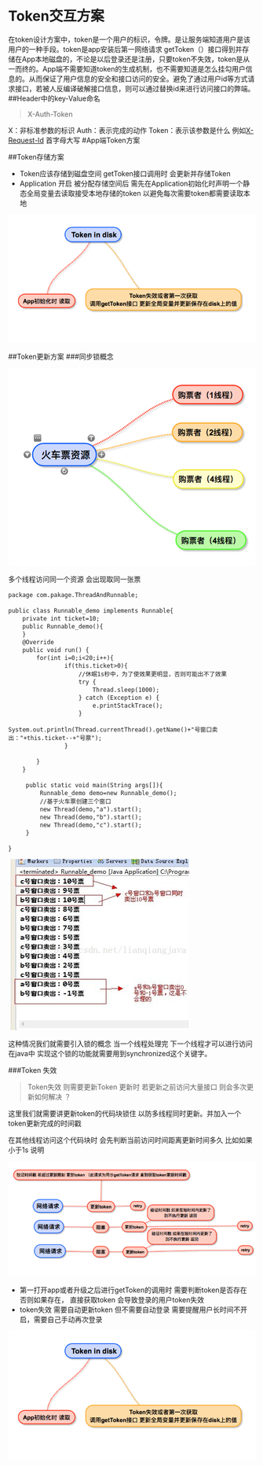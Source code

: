 # Token交互方案

在token设计方案中，token是一个用户的标识，令牌。是让服务端知道用户是该用户的一种手段。token是app安装后第一网络请求 getToken（）接口得到并存储在App本地磁盘的，不论是以后登录还是注册，只要token不失效，token是从一而终的。App端不需要知道token的生成机制，也不需要知道是怎么挂勾用户信息的。从而保证了用户信息的安全和接口访问的安全。避免了通过用户id等方式请求接口，若被人反编译破解接口信息，则可以通过替换id来进行访问接口的弊端。
##Header中的key-Value命名
> X-Auth-Token

X：非标准参数的标识 Auth：表示完成的动作 Token：表示该参数是什么 例如[X-Request-Id](https://blog.heroku.com/http_request_id_s_improve_visibility_across_the_application_stack) 首字母大写
#App端Token方案

##Token存储方案 

- Token应该存储到磁盘空间 getToken接口调用时 会更新并存储Token
- Application 开启 被分配存储空间后 需先在Application初始化时声明一个静态全局变量去读取接受本地存储的token 以避免每次需要token都需要读取本地

![](/assets/417541BA-8D08-48D8-BE2D-CF4A68BCBEBD.png)

##Token更新方案
###同步锁概念

![](/assets/14F63AA2-741F-4B29-AE0E-00F390E354BF.png)

多个线程访问同一个资源 会出现取同一张票 

```
package com.pakage.ThreadAndRunnable;  
  
public class Runnable_demo implements Runnable{  
    private int ticket=10;  
    public Runnable_demo(){       
    }  
    @Override  
    public void run() {  
        for(int i=0;i<20;i++){  
                if(this.ticket>0){  
                    //休眠1s秒中，为了使效果更明显，否则可能出不了效果  
                    try {  
                        Thread.sleep(1000);  
                    } catch (Exception e) {  
                        e.printStackTrace();  
                    }  
                    System.out.println(Thread.currentThread().getName()+"号窗口卖出："+this.ticket--+"号票");  
                }  
              
        }  
    }  
      
     public static void main(String args[]){  
         Runnable_demo demo=new Runnable_demo();  
         //基于火车票创建三个窗口  
         new Thread(demo,"a").start();  
         new Thread(demo,"b").start();  
         new Thread(demo,"c").start();  
     }  
      
}  
```

![](/assets/20131012151327046.jpeg)

这种情况我们就需要引入锁的概念 当一个线程处理完 下一个线程才可以进行访问 在java中 实现这个锁的功能就需要用到synchronized这个关键字。

###Token 失效

> Token失效 则需要更新Token 更新时 若更新之前访问大量接口 则会多次更新如何解决 ？

这里我们就需要讲更新token的代码块锁住 以防多线程同时更新。并加入一个token更新完成的时间戳 

在其他线程访问这个代码块时 会先判断当前访问时间距离更新时间多久 比如如果小于1s 说明


![](/assets/34C8C2D8-1769-40C7-B440-1DC4E003CAF1.png)

- 第一打开app或者升级之后进行getToken的调用时 需要判断token是否存在 否则如果存在， 直接获取token 会导致登录的用户token失效
- token失效 需要自动更新token 但不需要自动登录 需要提醒用户长时间不开启，需要自己手动再次登录









![](/assets/417541BA-8D08-48D8-BE2D-CF4A68BCBEBD.png)